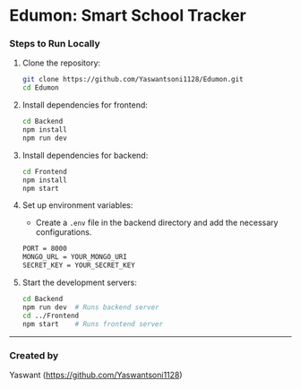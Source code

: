 # Edumon: Smart School Tracker


### Steps to Run Locally
1. Clone the repository:
   ```sh
   git clone https://github.com/Yaswantsoni1128/Edumon.git
   cd Edumon
   ```
2. Install dependencies for frontend:
   ```sh
   cd Backend
   npm install
   npm run dev
   
   ```
2. Install dependencies for backend:
   ```sh
   cd Frontend
   npm install
   npm start
   ```
3. Set up environment variables:
   - Create a `.env` file in the backend directory and add the necessary configurations.
   ```sh
   PORT = 8000
   MONGO_URL = YOUR_MONGO_URI
   SECRET_KEY = YOUR_SECRET_KEY
   ```

4. Start the development servers:
   ```sh
   cd Backend
   npm run dev  # Runs backend server
   cd ../Frontend
   npm start    # Runs frontend server
   ```

---

###  Created by
Yaswant (https://github.com/Yaswantsoni1128)

